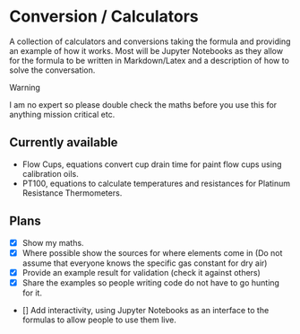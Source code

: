 # Conversion / Calculators
A collection of calculators and conversions taking the formula and providing an example of how it works. Most will be Jupyter Notebooks as they allow for the formula to be written in Markdown/Latex and a description of how to solve the conversation.

>[!WARNING]  
>I am no expert so please double check the maths before you use this for anything mission critical etc.

## Currently available
- Flow Cups, equations convert cup drain time for paint flow cups using calibration oils.
- PT100, equations to calculate temperatures and resistances for Platinum Resistance Thermometers.

## Plans
- [X] Show my maths.
- [X] Where possible show the sources for where elements come in (Do not assume that everyone knows the specific gas constant for dry air)
- [X] Provide an example result for validation (check it against others)
- [X] Share the examples so people writing code do not have to go hunting for it.
- [] Add interactivity, using Jupyter Notebooks as an interface to the formulas to allow people to use them live.
